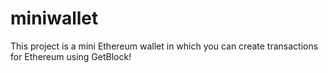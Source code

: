 # miniwallet
This project is a mini Ethereum wallet in which you can create transactions for Ethereum using GetBlock!
